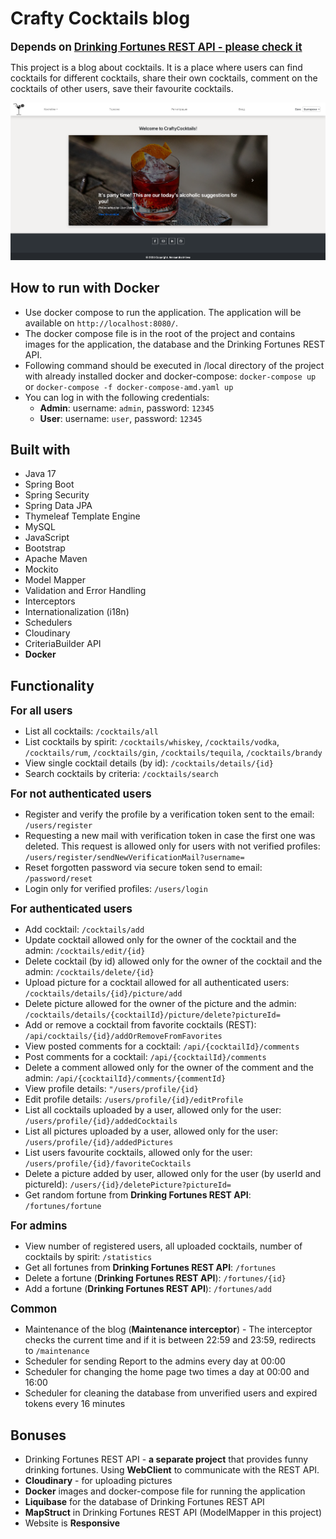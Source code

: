 # Crafty Cocktails blog

**<span style="font-size: larger;">Depends on [Drinking Fortunes REST API - please check it](https://github.com/aleksandra-mileva/DrinkingFortunesRestApi)</span>**

This project is a blog about cocktails. It is a place where users can find cocktails for different cocktails, share their own cocktails, comment on the cocktails of other users, save their favourite cocktails.

<img src="src/main/resources/static/images/forReadme.png" alt=""/>


##  How to run with Docker
- Use docker compose to run the application. The application will be available on `http://localhost:8080/`.
- The docker compose file is in the root of the project and contains images for the application, the database and the Drinking Fortunes REST API.
- Following command should be executed in /local directory of the project with already installed docker and docker-compose: `docker-compose up` or `docker-compose -f docker-compose-amd.yaml up`
- You can log in with the following credentials: 
  - **Admin**: username: `admin`, password: `12345`
  - **User**: username: `user`, password: `12345`
##  Built with
- Java 17
- Spring Boot
- Spring Security
- Spring Data JPA
- Thymeleaf Template Engine
- MySQL
- JavaScript
- Bootstrap
- Apache Maven
- Mockito
- Model Mapper
- Validation and Error Handling
- Interceptors 
- Internationalization (i18n)
- Schedulers
- Cloudinary
- CriteriaBuilder API
- **Docker**

##  Functionality
**<span style="font-size: larger;">For all users</span>**
- List all cocktails: `/cocktails/all`
- List cocktails by spirit: `/cocktails/whiskey`, `/cocktails/vodka`, `/cocktails/rum`, `/cocktails/gin`, `/cocktails/tequila`, `/cocktails/brandy`
- View single cocktail details (by id): `/cocktails/details/{id}`
- Search cocktails by criteria: `/cocktails/search`

**<span style="font-size: larger;">For not authenticated users</span>**
- Register and verify the profile by a verification token sent to the email: `/users/register`
- Requesting a new mail with verification token in case the first one was deleted. This
  request is allowed only for users with not verified profiles: `/users/register/sendNewVerificationMail?username=`
- Reset forgotten password via secure token send to email: `/password/reset`
- Login only for verified profiles: `/users/login`

**<span style="font-size: larger;">For authenticated users</span>**
- Add cocktail: `/cocktails/add`
- Update cocktail allowed only for the owner of the cocktail and the admin: `/cocktails/edit/{id}`
- Delete cocktail (by id) allowed only for the owner of the cocktail and the admin: `/cocktails/delete/{id}`
- Upload picture for a cocktail allowed for all authenticated users: `/cocktails/details/{id}/picture/add`
- Delete picture allowed for the owner of the picture and the admin: `/cocktails/details/{cocktailId}/picture/delete?pictureId=`
- Add or remove a cocktail from favorite cocktails (REST): `/api/cocktails/{id}/addOrRemoveFromFavorites`
- View posted comments for a cocktail: `/api/{cocktailId}/comments`
- Post comments for a cocktail: `/api/{cocktailId}/comments`
- Delete a comment allowed only for the owner of the comment and the admin: `/api/{cocktailId}/comments/{commentId}`
- View profile details: `"/users/profile/{id}`
- Edit profile details: `/users/profile/{id}/editProfile`
- List all cocktails uploaded by a user, allowed only for the user: `/users/profile/{id}/addedCocktails`
- List all pictures uploaded by a user, allowed only for the user: `/users/profile/{id}/addedPictures`
- List users favourite cocktails, allowed only for the user: `/users/profile/{id}/favoriteCocktails`
- Delete a picture added by user, allowed only for the user (by userId and pictureId): `/users/{id}/deletePicture?pictureId=`
- Get random fortune from **Drinking Fortunes REST API**: `/fortunes/fortune`

**<span style="font-size: larger;">For admins</span>**
- View number of registered users, all uploaded cocktails, number of cocktails by spirit: `/statistics`
- Get all fortunes from **Drinking Fortunes REST API**: `/fortunes`
- Delete a fortune (**Drinking Fortunes REST API**): `/fortunes/{id}`
- Add a fortune (**Drinking Fortunes REST API**): `/fortunes/add`

**<span style="font-size: larger;">Common</span>**
- Maintenance of the blog (**Maintenance interceptor**) - The interceptor checks the current time and if it is between 22:59 and 23:59, redirects to `/maintenance`
- Scheduler for sending Report to the admins every day at 00:00
- Scheduler for changing the home page two times a day at 00:00 and 16:00
- Scheduler for cleaning the database from unverified users and expired tokens every 16 minutes

##  Bonuses
- Drinking Fortunes REST API - **a separate project** that provides funny drinking fortunes. Using **WebClient** to communicate with the REST API.
- **Cloudinary** - for uploading pictures
- **Docker** images and docker-compose file for running the application
- **Liquibase** for the database of Drinking Fortunes REST API
- **MapStruct** in Drinking Fortunes REST API (ModelMapper in this project)
- Website is **Responsive**







